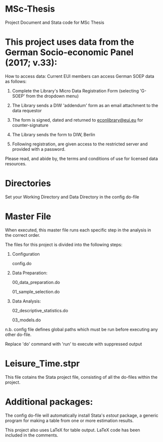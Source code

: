 # MSc-Thesis
Project Document and Stata code for MSc Thesis


# This project uses data from the German Socio-economic Panel (2017; v.33):
How to access data:
Current EUI members can access German SOEP data as follows:

1. Complete the Library's Micro Data Registration Form (selecting 'G-SOEP' from the dropdown menu)

2. The Library sends a DIW 'addendum' form as an email attachment to the data requestor

3. The form is signed, dated and returned to econlibrary@eui.eu for counter-signature

4. The Library sends the form to DIW, Berlin

5. Following registration, are given access to the restricted server and provided with a password.

Please read, and abide by, the terms and conditions of use for licensed data resources.


# Directories
Set your Working Directory and Data Directory in the config do-file


# Master File
When executed, this master file runs each specific step in the analysis
in the correct order.


The files for this project is divided into the following steps:

1. Configuration
  
      config.do

2. Data Preparation:

      00_data_preparation.do
      
      01_sample_selection.do
	
3. Data Analysis:

      02_descriptive_statistics.do
      
      03_models.do


n.b. config file defines global paths which must be
run before executing any other do-file.

Replace 'do' command with 'run' to execute with suppressed output

# Leisure_Time.stpr

This file cotains the Stata project file, consisting of all the do-files within the project.

# Additional packages:

The config do-file will automatically install Stata's *estout* package, a generic program for making a table from one or more estimation results.

This project also uses LaTeX for table output. LaTeX code has been included in the comments.
